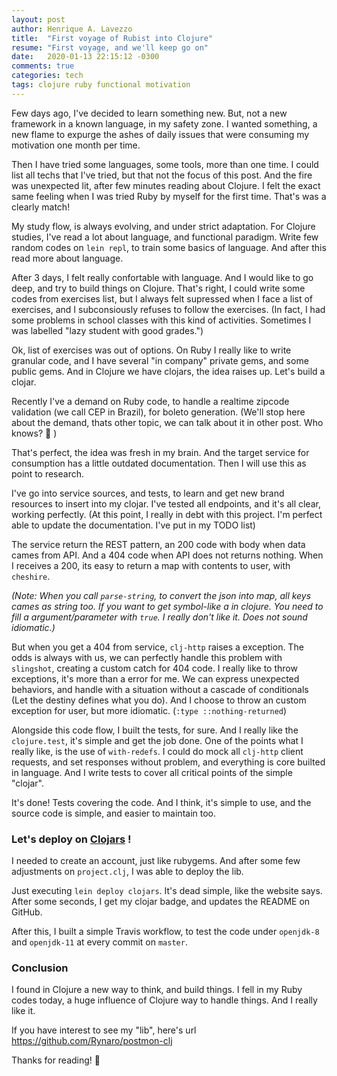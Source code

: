 ```yaml
---
layout: post
author: Henrique A. Lavezzo
title:  "First voyage of Rubist into Clojure"
resume: "First voyage, and we'll keep go on"
date:   2020-01-13 22:15:12 -0300
comments: true
categories: tech
tags: clojure ruby functional motivation
---
```


Few days ago, I've decided to learn something new. But, not a new framework in a known language, in my safety zone. I wanted something, a new flame to expurge the ashes of daily issues that were consuming my motivation one month per time.

Then I have tried some languages, some tools, more than one time. I could list all techs that I've tried, but that not the focus of this post. And the fire was unexpected lit, after few minutes reading about Clojure. I felt the exact same feeling when I was tried Ruby by myself for the first time. That's was a clearly match!

My study flow, is always evolving, and under strict adaptation. For Clojure studies, I've read a lot about language, and functional paradigm. Write few random codes on `lein repl`, to train some basics of language. And after this read more about language.

After 3 days, I felt really confortable with language. And I would like to go deep, and try to build things on Clojure. That's right, I could write some codes from exercises list, but I always felt supressed when I face a list of exercises, and I subconsiously refuses to follow the exercises. (In fact, I had some problems in school classes with this kind of activities. Sometimes I was labelled "lazy student with good grades.")

Ok, list of exercises was out of options. On Ruby I really like to write granular code, and I have several "in company" private gems, and some public gems. And in Clojure we have clojars, the idea raises up. Let's build a clojar.

Recently I've a demand on Ruby code, to handle a realtime zipcode validation (we call CEP in Brazil), for boleto generation. (We'll stop here about the demand, thats other topic, we can talk about it in other post. Who knows? :grimacing: )

That's perfect, the idea was fresh in my brain. And the target service for consumption has a little outdated documentation. Then I will use this as point to research.

I've go into service sources, and tests, to learn and get new brand resources to insert into my clojar. I've tested all endpoints, and it's all clear, working perfectly. (At this point, I really in debt with this project. I'm perfect able to update the documentation. I've put in my TODO list)

The service return the REST pattern, an 200 code with body when data cames from API. And a 404 code when API does not returns nothing. When I receives a 200, its easy to return a map with contents to user, with `cheshire`.

_(Note: When you call `parse-string`, to convert the json into map, all keys cames as string too. If you want to get symbol-like a in clojure. You need to fill a argument/parameter with `true`. I really don't like it. Does not sound idiomatic.)_

But when you get a 404 from service, `clj-http` raises a exception. The odds is always with us, we can perfectly handle this problem with `slingshot`, creating a custom catch for 404 code. I really like to throw exceptions, it's more than a error for me. We can express unexpected behaviors, and handle with a situation without a cascade of conditionals (Let the destiny defines what you do).
And I choose to throw an custom exception for user, but more idiomatic. (`:type ::nothing-returned`)

Alongside this code flow, I built the tests, for sure. And I really like the `clojure.test`, it's simple and get the job done. One of the points what I really like, is the use of `with-redefs`. I could do mock all `clj-http` client requests, and set responses without problem, and everything is core builted in language. And I write tests to cover all critical points of the simple "clojar".

It's done! Tests covering the code. And I think, it's simple to use, and the source code is simple, and easier to maintain too.

### Let's deploy on [Clojars](https://clojars.org/) !

I needed to create an account, just like rubygems. And after some few adjustments on `project.clj`, I was able to deploy the lib.

Just executing `lein deploy clojars`. It's dead simple, like the website  says. After some seconds, I get my clojar badge, and updates the README on GitHub.

After this, I built a simple Travis workflow, to test the code under `openjdk-8` and `openjdk-11` at every commit on `master`.

### Conclusion

I found in Clojure a new way to think, and build things. I fell in my Ruby codes today, a huge influence of Clojure way to handle things. And I really like it.

If you have interest to see my "lib", here's url https://github.com/Rynaro/postmon-clj

Thanks for reading! :tada:

